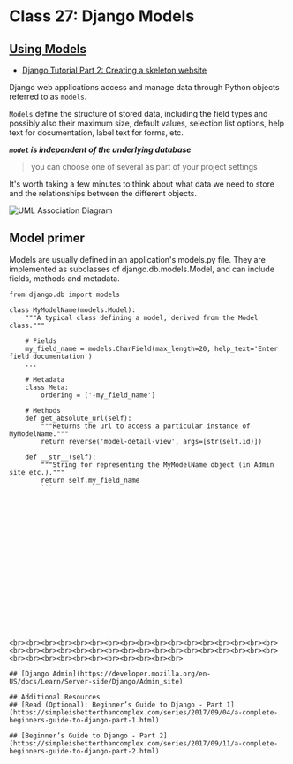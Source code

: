# Class 27: Django Models

## [Using Models](https://developer.mozilla.org/en-US/docs/Learn/Server-side/Django/Models)
 - [Django Tutorial Part 2: Creating a skeleton website](https://developer.mozilla.org/en-US/docs/Learn/Server-side/Django/skeleton_website)

Django web applications access and manage data through Python objects referred to as `models`. 

`Models` define the structure of stored data, including the field types and possibly also their maximum size, default values, selection list options, help text for documentation, label text for forms, etc.

***`model` is independent of the underlying database***
> you can choose one of several as part of your project settings

It's worth taking a few minutes to think about what data we need to store and the relationships between the different objects.

![UML Association Diagram](https://developer.mozilla.org/en-US/docs/Learn/Server-side/Django/Models/local_library_model_uml.png)

## Model primer

Models are usually defined in an application's models.py file. They are implemented as subclasses of django.db.models.Model, and can include fields, methods and metadata.

```
from django.db import models

class MyModelName(models.Model):
    """A typical class defining a model, derived from the Model class."""

    # Fields
    my_field_name = models.CharField(max_length=20, help_text='Enter field documentation')
    ...

    # Metadata
    class Meta:
        ordering = ['-my_field_name']

    # Methods
    def get_absolute_url(self):
        """Returns the url to access a particular instance of MyModelName."""
        return reverse('model-detail-view', args=[str(self.id)])

    def __str__(self):
        """String for representing the MyModelName object (in Admin site etc.)."""
        return self.my_field_name
        ```



















<br><br><br><br><br><br><br><br><br><br><br><br><br><br><br><br><br><br><br><br><br><br><br><br><br><br><br><br><br><br><br><br><br><br><br><br><br><br><br><br><br><br><br><br><br>

## [Django Admin](https://developer.mozilla.org/en-US/docs/Learn/Server-side/Django/Admin_site)

## Additional Resources
## [Read (Optional): Beginner’s Guide to Django - Part 1](https://simpleisbetterthancomplex.com/series/2017/09/04/a-complete-beginners-guide-to-django-part-1.html)

## [Beginner’s Guide to Django - Part 2](https://simpleisbetterthancomplex.com/series/2017/09/11/a-complete-beginners-guide-to-django-part-2.html)